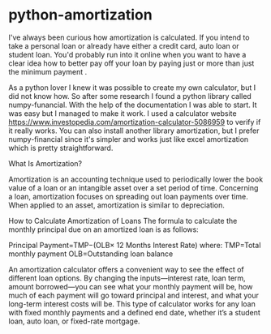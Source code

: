 # python-amortization

I've always been curious how amortization is calculated. If you intend to take a personal loan or already have either a credit card, auto loan or student loan. You'd probably run into it online when you want to have a clear idea how to better pay off your loan by paying just or more than just the minimum payment .

As a python lover I knew it was possible to create my own calculator, but I did not know how. So after some research I found a python library called numpy-funancial. With the help of the documentation I was able to start. It was easy but I managed to make it work. I used a calculator website https://www.investopedia.com/amortization-calculator-5086959 to verify if it really works. You can also install another library amortization, but I prefer numpy-financial since it's simpler and works just like excel amortization which is pretty straightforward. 

What Is Amortization?

Amortization is an accounting technique used to periodically lower the book value of a loan or an intangible asset over a set period of time. Concerning a loan, amortization focuses on spreading out loan payments over time. When applied to an asset, amortization is similar to depreciation.

How to Calculate Amortization of Loans The formula to calculate the monthly principal due on an amortized loan is as follows:

Principal Payment=TMP−(OLB× 12 Months Interest Rate)
where:
TMP=Total monthly payment OLB=Outstanding loan balance

  An amortization calculator offers a convenient way to see the effect of different loan options. By changing the inputs—interest rate, loan term, amount borrowed—you can see what your monthly payment will be, how much of each payment will go toward principal and interest, and what your long-term interest costs will be. This type of calculator works for any loan with fixed monthly payments and a defined end date, whether it’s a student loan, auto loan, or fixed-rate mortgage.
